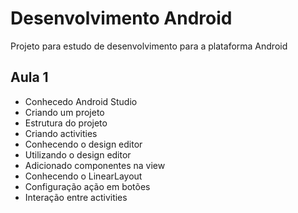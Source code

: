 # Desenvolvimento Android
Projeto para estudo de desenvolvimento para a plataforma Android

## Aula 1
- Conhecedo Android Studio
- Criando um projeto
- Estrutura do projeto
- Criando activities
- Conhecendo o design editor
- Utilizando o design editor
- Adicionado componentes na view
- Conhecendo o LinearLayout
- Configuração ação em botões
- Interação entre activities
